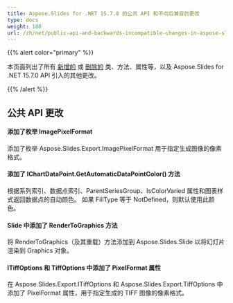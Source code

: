 ```yaml
---
title: Aspose.Slides for .NET 15.7.0 的公共 API 和不向后兼容的更改
type: docs
weight: 180
url: /zh/net/public-api-and-backwards-incompatible-changes-in-aspose-slides-for-net-15-7-0/
---
```


{{% alert color="primary" %}} 

本页面列出了所有 [新增的](/slides/zh/net/public-api-and-backwards-incompatible-changes-in-aspose-slides-for-net-15-7-0/) 或 [删除的](/slides/zh/net/public-api-and-backwards-incompatible-changes-in-aspose-slides-for-net-15-7-0/) 类、方法、属性等，以及 Aspose.Slides for .NET 15.7.0 API 引入的其他更改。

{{% /alert %}} 
## **公共 API 更改**
#### **添加了枚举 ImagePixelFormat**
添加了枚举 Aspose.Slides.Export.ImagePixelFormat 用于指定生成图像的像素格式。
#### **添加了 IChartDataPoint.GetAutomaticDataPointColor() 方法**
根据系列索引、数据点索引、ParentSeriesGroup、IsColorVaried 属性和图表样式返回数据点的自动颜色。
如果 FillType 等于 NotDefined，则默认使用此颜色。
#### **Slide 中添加了 RenderToGraphics 方法**
将 RenderToGraphics（及其重载）方法添加到 Aspose.Slides.Slide 以将幻灯片渲染到 Graphics 对象。
#### **ITiffOptions 和 TiffOptions 中添加了 PixelFormat 属性**
在 Aspose.Slides.Export.ITiffOptions 和 Aspose.Slides.Export.TiffOptions 中添加了 PixelFormat 属性，用于指定生成的 TIFF 图像的像素格式。